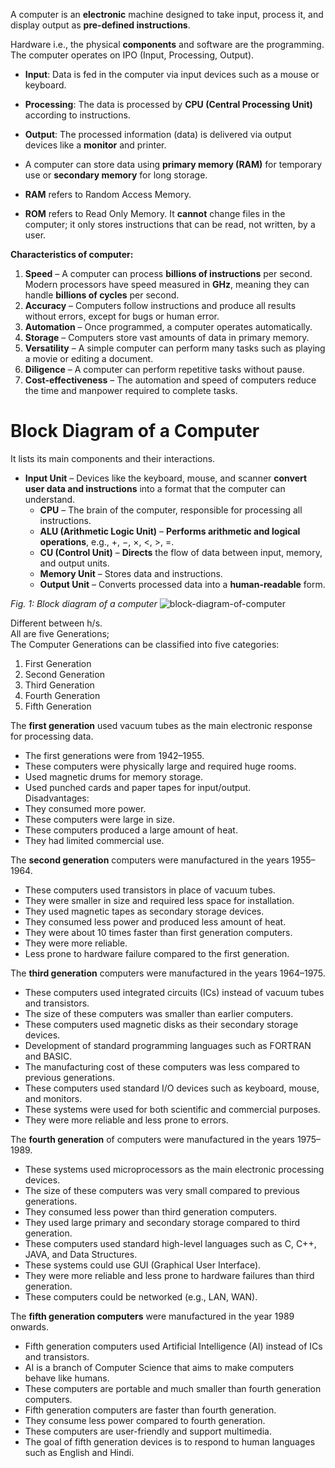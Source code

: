 A computer is an **electronic** machine designed to take input, process it, and display output as **pre-defined instructions**.

Hardware i.e., the physical **components** and software are the programming.
The computer operates on IPO (Input, Processing, Output).

* **Input**: Data is fed in the computer via input devices such as a mouse or keyboard.

* **Processing**: The data is processed by **CPU (Central Processing Unit)** according to instructions.

* **Output**: The processed information (data) is delivered via output devices like a **monitor** and printer.

* A computer can store data using **primary memory (RAM)** for temporary use or **secondary memory** for long storage.

* **RAM** refers to Random Access Memory.

* **ROM** refers to Read Only Memory. It **cannot** change files in the computer; it only stores instructions that can be read, not written, by a user.

**Characteristics of computer:**
1. **Speed** – A computer can process **billions of instructions** per second. Modern processors have speed measured in **GHz**, meaning they can handle **billions of cycles** per second.
2. **Accuracy** – Computers follow instructions and produce all results without errors, except for bugs or human error.
3. **Automation** – Once programmed, a computer operates automatically.
4. **Storage** – Computers store vast amounts of data in primary memory.
5. **Versatility** – A simple computer can perform many tasks such as playing a movie or editing a document.
6. **Diligence** – A computer can perform repetitive tasks without pause.
7. **Cost-effectiveness** – The automation and speed of computers reduce the time and manpower required to complete tasks.

# Block Diagram of a Computer

It lists its main components and their interactions.

* **Input Unit** – Devices like the keyboard, mouse, and scanner **convert user data and instructions** into a format that the computer can understand.
   * **CPU** – The brain of the computer, responsible for processing all instructions.
   * **ALU (Arithmetic Logic Unit)** – **Performs arithmetic and logical operations**, e.g., +, −, ×, <, >, =.
   * **CU (Control Unit)** – **Directs** the flow of data between input, memory, and output units.
   * **Memory Unit** – Stores data and instructions.
   * **Output Unit** – Converts processed data into a **human-readable** form.

*Fig. 1: Block diagram of a computer*
![block-diagram-of-computer](https://github.com/user-attachments/assets/cb323b4c-1eb9-4b91-b402-c4e8b1b278f9)

Different between h/s.  
All are five Generations;  
The Computer Generations can be classified into five categories:  
1. First Generation  
2. Second Generation  
3. Third Generation  
4. Fourth Generation  
5. Fifth Generation  

The **first generation** used vacuum tubes as the main electronic response for processing data.  
- The first generations were from 1942–1955.  
- These computers were physically large and required huge rooms.  
- Used magnetic drums for memory storage.  
- Used punched cards and paper tapes for input/output.  
Disadvantages:  
- They consumed more power.  
- These computers were large in size.  
- These computers produced a large amount of heat.  
- They had limited commercial use.  

The **second generation** computers were manufactured in the years 1955–1964.  
- These computers used transistors in place of vacuum tubes.  
- They were smaller in size and required less space for installation.  
- They used magnetic tapes as secondary storage devices.  
- They consumed less power and produced less amount of heat.  
- They were about 10 times faster than first generation computers.  
- They were more reliable.  
- Less prone to hardware failure compared to the first generation.  

The **third generation** computers were manufactured in the years 1964–1975.  
- These computers used integrated circuits (ICs) instead of vacuum tubes and transistors.  
- The size of these computers was smaller than earlier computers.  
- These computers used magnetic disks as their secondary storage devices.  
- Development of standard programming languages such as FORTRAN and BASIC.  
- The manufacturing cost of these computers was less compared to previous generations.  
- These computers used standard I/O devices such as keyboard, mouse, and monitors.  
- These systems were used for both scientific and commercial purposes.  
- They were more reliable and less prone to errors.  

The **fourth generation** of computers were manufactured in the years 1975–1989.  
- These systems used microprocessors as the main electronic processing devices.  
- The size of these computers was very small compared to previous generations.  
- They consumed less power than third generation computers.  
- They used large primary and secondary storage compared to third generation.  
- These computers used standard high-level languages such as C, C++, JAVA, and Data Structures.  
- These systems could use GUI (Graphical User Interface).  
- They were more reliable and less prone to hardware failures than third generation.  
- These computers could be networked (e.g., LAN, WAN).  

The **fifth generation computers** were manufactured in the year 1989 onwards.  
- Fifth generation computers used Artificial Intelligence (AI) instead of ICs and transistors.  
- AI is a branch of Computer Science that aims to make computers behave like humans.  
- These computers are portable and much smaller than fourth generation computers.  
- Fifth generation computers are faster than fourth generation.  
- They consume less power compared to fourth generation.  
- These computers are user-friendly and support multimedia.  
- The goal of fifth generation devices is to respond to human languages such as English and Hindi.  



